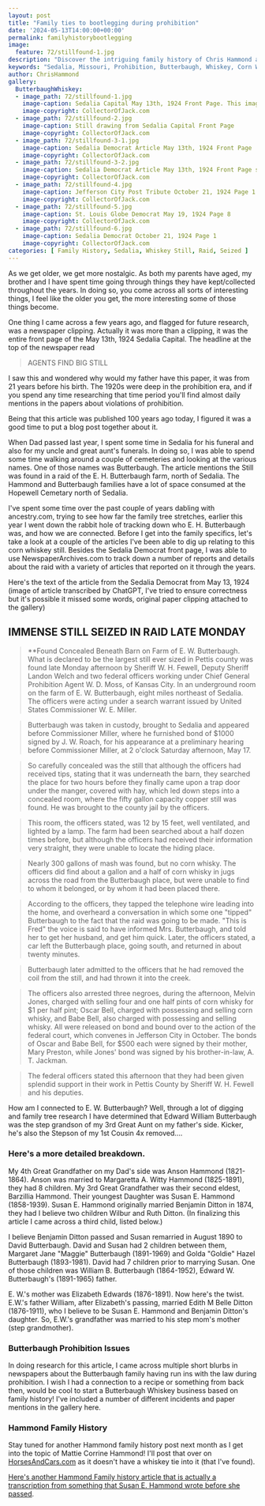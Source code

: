 ```yaml
---
layout: post
title: "Family ties to bootlegging during prohibition"
date: '2024-05-13T14:00:00+00:00'
permalink: familyhistorybootlegging
image:
  feature: 72/stillfound-1.jpg
description: "Discover the intriguing family history of Chris Hammond as he delves into his ancestral ties to the prohibition-era bootlegging on his blog. Uncover the story of the Butterbaugh farm raid in 1924, the largest still seizure in Pettis County, and explore the Hammond family’s complex genealogy. Join Chris on a nostalgic journey through time, piecing together a legacy intertwined with whiskey and the law. "
keywords: "Sedalia, Missouri, Prohibition, Butterbaugh, Whiskey, Corn Whiskey, Still"
author: ChrisHammond
gallery:
  ButterbaughWhiskey:
  - image_path: 72/stillfound-1.jpg
    image-caption: Sedalia Capital May 13th, 1924 Front Page. This image was put together with multiple scans of an obviously deteriorating newspaper
    image-copyright: CollectorOfJack.com
  - image_path: 72/stillfound-2.jpg
    image-caption: Still drawing from Sedalia Capital Front Page
    image-copyright: CollectorOfJack.com
  - image_path: 72/stillfound-3-1.jpg
    image-caption: Sedalia Democrat Article May 13th, 1924 Front Page
    image-copyright: CollectorOfJack.com
  - image_path: 72/stillfound-3-2.jpg
    image-caption: Sedalia Democrat Article May 13th, 1924 Front Page second half
    image-copyright: CollectorOfJack.com
  - image_path: 72/stillfound-4.jpg
    image-caption: Jefferson City Post Tribute October 21, 1924 Page 1
    image-copyright: CollectorOfJack.com
  - image_path: 72/stillfound-5.jpg
    image-caption: St. Louis Globe Democrat May 19, 1924 Page 8
    image-copyright: CollectorOfJack.com
  - image_path: 72/stillfound-6.jpg
    image-caption: Sedalia Democrat October 21, 1924 Page 1
    image-copyright: CollectorOfJack.com
categories: [ Family History, Sedalia, Whiskey Still, Raid, Seized ]
---
```

As we get older, we get more nostalgic. As both my parents have aged, my brother and I have spent time going through things they have kept/collected throughout the years. In doing so, you come across all sorts of interesting things, I feel like the older you get, the more interesting some of those things become.

One thing I came across a few years ago, and flagged for future research, was a newspaper clipping. Actually it was more than a clipping, it was the entire front page of the May 13th, 1924 Sedalia Capital. The headline at the top of the newspaper read

> AGENTS FIND BIG STILL

I saw this and wondered why would my father have this paper, it was from 21 years before his birth. The 1920s were deep in the prohibition era, and if you spend any time researching that time period you'll find almost daily mentions in the papers about violations of prohibition.

Being that this article was published 100 years ago today, I figured it was a good time to put a blog post together about it.

When Dad passed last year, I spent some time in Sedalia for his funeral and also for my uncle and great aunt's funerals. In doing so, I was able to spend some time walking around a couple of cemeteries and looking at the various names. One of those names was Butterbaugh. The article mentions the Still was found in a raid of the E. H. Butterbaugh farm, north of Sedalia. The Hammond and Butterbaugh families have a lot of space consumed at the Hopewell Cemetary north of Sedalia.

I've spent some time over the past couple of years dabling with ancestry.com, trying to see how far the family tree stretches, earlier this year I went down the rabbit hole of tracking down who E. H. Butterbaugh was, and how we are connected. Before I get into the family specifics, let's take a look at a couple of the articles I've been able to dig up relating to this corn whiskey still. Besides the Sedalia Democrat front page, I was able to use NewspaperArchives.com to track down a number of reports and details about the raid with a variety of articles that reported on it through the years. 

Here's the text of the article from the Sedalia Democrat from May 13, 1924 (image of article transcribed by ChatGPT, I've tried to ensure correctness but it's possible it missed some words, original paper clipping attached to the gallery)

##  IMMENSE STILL SEIZED IN RAID LATE MONDAY

> **Found Concealed Beneath Barn on Farm of E. W. Butterbaugh.
> What is declared to be the largest still ever sized in Pettis county was found late Monday afternoon by Sheriff W. H. Fewell, Deputy Sheriff Landon Welch and two federal officers working under Chief General Prohibition Agent W. D. Moss, of Kansas City. In an underground room on the farm of E. W. Butterbaugh, eight miles northeast of Sedalia. The officers were acting under a search warrant issued by United States Commissioner W. E. Miller.

> Butterbaugh was taken in custody, brought to Sedalia and appeared before Commissioner Miller, where he furnished bond of $1000 signed by J. W. Roach, for his appearance at a preliminary hearing before Commissioner Miller, at 2 o'clock Saturday afternoon, May 17.

> So carefully concealed was the still that although the officers had received tips, stating that it was underneath the barn, they searched the place for two hours before they finally came upon a trap door under the manger, covered with hay, which led down steps into a concealed room, where the fifty gallon capacity copper still was found. He was brought to the county jail by the officers.

> This room, the officers stated, was 12 by 15 feet, well ventilated, and lighted by a lamp. The farm had been searched about a half dozen times before, but although the officers had received their information very straight, they were unable to locate the hiding place.

> Nearly 300 gallons of mash was found, but no corn whisky. The officers did find about a gallon and a half of corn whisky in jugs across the road from the Butterbaugh place, but were unable to find to whom it belonged, or by whom it had been placed there.

> According to the officers, they tapped the telephone wire leading into the home, and overheard a conversation in which some one "tipped" Butterbaugh to the fact that the raid was going to be made. "This is Fred" the voice is said to have informed Mrs. Butterbaugh, and told her to get her husband, and get him quick. Later, the officers stated, a car left the Butterbaugh place, going south, and returned in about twenty minutes.

> Butterbaugh later admitted to the officers that he had removed the coil from the still, and had thrown it into the creek.

> The officers also arrested three negroes, during the afternoon, Melvin Jones, charged with selling four and one half pints of corn whisky for $1 per half pint; Oscar Bell, charged with possessing and selling corn whisky, and Babe Bell, also charged with possessing and selling whisky. All were released on bond and bound over to the action of the federal court, which convenes in Jefferson City in October. The bonds of Oscar and Babe Bell, for $500 each were signed by their mother, Mary Preston, while Jones' bond was signed by his brother-in-law, A. T. Jackman.

> The federal officers stated this afternoon that they had been given splendid support in their work in Pettis County by Sheriff W. H. Fewell and his deputies.

How am I connected to E. W. Butterbaugh? Well, through a lot of digging and family tree research I have determined that Edward William Butterbaugh was the step grandson of my 3rd Great Aunt on my father's side. Kicker, he's also the Stepson of my 1st Cousin 4x removed....

### Here's a more detailed breakdown.

My 4th Great Grandfather on my Dad's side was Anson Hammond (1821-1864). Anson was married to Margaretta A. Witty Hammond (1825-1891), they had 8 children. My 3rd Great Grandfather was their second eldest, Barzillia Hammond. Their youngest Daughter was Susan E. Hammond (1858-1939). Susan E. Hammond originally married Benjamin Ditton in 1874, they had I believe two children Wilbur and Ruth Ditton.  (In finalizing this article I came across a third child, listed below.)

I believe Benjamin Ditton passed and Susan remarried in August 1890 to David Butterbaugh. David and Susan had 2 children between them, Margaret Jane "Maggie" Butterbaugh (1891-1969) and Golda "Goldie" Hazel Butterbaugh (1893-1981). David had 7 children prior to marrying Susan. One of those children was William B. Butterbaugh (1864-1952), Edward W. Butterbaugh's (1891-1965) father. 

E. W.'s mother was Elizabeth Edwards (1876-1891). Now here's the twist. E.W.'s father William, after Elizabeth's passing, married Edith M Belle Ditton (1876-1911), who I believe to be Susan E. Hammond and Benjamin Ditton's daughter. So, E.W.'s grandfather was married to his step mom's mother (step grandmother). 

### Butterbaugh Prohibition Issues
In doing research for this article, I came across multiple short blurbs in newspapers about the Butterbaugh family having run ins with the law during prohibition. I wish I had a connection to a recipe or something from back then, would be cool to start a Butterbaugh Whiskey business based on family history! I've included a number of different incidents and paper mentions in the gallery here.

### Hammond Family History
Stay tuned for another Hammond family history post next month as I get into the topic of Mattie Corrine Hammond! I'll post that over on [HorsesAndCars.com](https://www.horsesandcars.com) as it doesn't have a whiskey tie into it (that I've found).

[Here's another Hammond Family history article that is actually a transcription from something that Susan E. Hammond wrote before she passed](https://www.horsesandcars.com/hammond-family-history-1800s).

